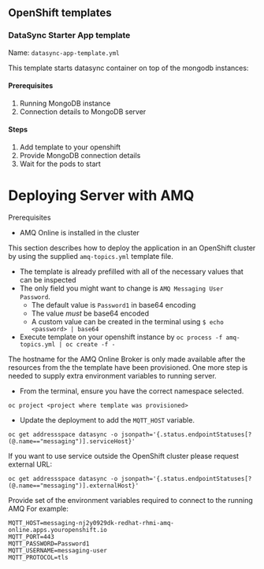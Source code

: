 ## OpenShift templates

### DataSync Starter App template

Name: `datasync-app-template.yml`

This template starts datasync container on top of the mongodb instances:

#### Prerequisites

1. Running MongoDB instance 
2. Connection details to MongoDB server

#### Steps

1. Add template to your openshift 
2. Provide MongoDB connection details
3. Wait for the pods to start

# Deploying Server with AMQ

Prerequisites

* AMQ Online is installed in the cluster


This section describes how to deploy the application in an OpenShift cluster by using the supplied `amq-topics.yml` template file.
* The template is already prefilled with all of the necessary values that can be inspected
* The only field you might want to change is `AMQ Messaging User Password`.
  * The default value is `Password1` in base64 encoding
  * The value *must* be base64 encoded
  * A custom value can be created in the terminal using `$ echo <password> | base64` 
* Execute template on your openshift instance by `oc process -f amq-topics.yml | oc create -f -`

The hostname for the AMQ Online Broker is only made available after the resources from the the template have been provisioned. One more step is needed to supply extra environment variables to running server.

* From the terminal, ensure you have the correct namespace selected.

```
oc project <project where template was provisioned>
```

* Update the deployment to add the `MQTT_HOST` variable. 

```
oc get addressspace datasync -o jsonpath='{.status.endpointStatuses[?(@.name=="messaging")].serviceHost}'
```

If you want to use service outside the OpenShift cluster please request external URL:
```
oc get addressspace datasync -o jsonpath='{.status.endpointStatuses[?(@.name=="messaging")].externalHost}'
```

Provide set of the environment variables required to connect to the running AMQ
For example:

```
MQTT_HOST=messaging-nj2y0929dk-redhat-rhmi-amq-online.apps.youropenshift.io 
MQTT_PORT=443 
MQTT_PASSWORD=Password1 
MQTT_USERNAME=messaging-user 
MQTT_PROTOCOL=tls 
```
